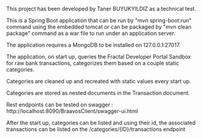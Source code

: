 This project has been developed by Taner BUYUKYILDIZ as a technical test.

This is a Spring Boot application that can be run by "mvn spring-boot:run" command using the embedded tomcat or can be packaged by "mvn clean package" command as a war file to run under an application server.

The application requires a MongoDB to be installed on 127.0.0.1:27017.

The application, on start up, queries the Fractal Developer Portal Sandbox for raw bank transactions, categorizes them based on a couple static categories.

Categories are cleaned up and recreated with static values every start up.

Categories are stored as nested documents in the Transaction document.

Rest endpoints can be tested on swagger : http://localhost:8090/BraavosClient/swagger-ui.html

After the start up, categories can be listed and using their id, the associated transactions can be listed on the /categories/{ID}/transactions endpoint

